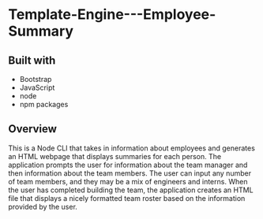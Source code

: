 # Template-Engine---Employee-Summary

## Built with

* Bootstrap
* JavaScript
* node
* npm packages

## Overview

This is a Node CLI that takes in information about employees and generates an HTML webpage that displays summaries for each person. The application prompts the user for information about the team manager and then information about the team members. The user can input any number of team members, and they may be a mix of engineers and interns. When the user has completed building the team, the application creates an HTML file that displays a nicely formatted team roster based on the information provided by the user.


